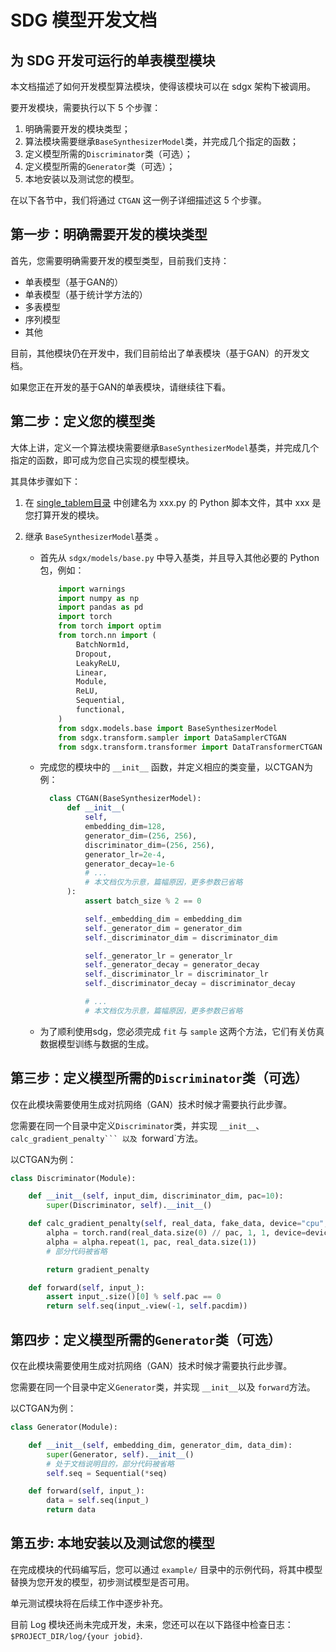 # SDG 模型开发文档

## 为 SDG 开发可运行的单表模型模块

本文档描述了如何开发模型算法模块，使得该模块可以在 sdgx 架构下被调用。

要开发模块，需要执行以下 5 个步骤：

1.  明确需要开发的模块类型；
2.  算法模块需要继承`BaseSynthesizerModel`类，并完成几个指定的函数；
3.  定义模型所需的`Discriminator`类（可选）；
4.  定义模型所需的`Generator`类（可选）；
5.  本地安装以及测试您的模型。

在以下各节中，我们将通过 `CTGAN` 这一例子详细描述这 5 个步骤。

## 第一步：明确需要开发的模块类型

首先，您需要明确需要开发的模型类型，目前我们支持：

- 单表模型（基于GAN的）
- 单表模型（基于统计学方法的）
- 多表模型
- 序列模型
- 其他

目前，其他模块仍在开发中，我们目前给出了单表模块（基于GAN）的开发文档。

如果您正在开发的基于GAN的单表模块，请继续往下看。


## 第二步：定义您的模型类

大体上讲，定义一个算法模块需要继承`BaseSynthesizerModel`基类，并完成几个指定的函数，即可成为您自己实现的模型模块。

其具体步骤如下：

1.  在 [single_tablem目录](../../sdgx/models/single_table/) 中创建名为 xxx.py 的 Python 脚本文件，其中 xxx 是您打算开发的模块。
    
2.  继承 `BaseSynthesizerModel`基类 。
      
      - 首先从 `sdgx/models/base.py` 中导入基类，并且导入其他必要的 Python 包，例如：
        ```python
            import warnings
            import numpy as np
            import pandas as pd
            import torch
            from torch import optim
            from torch.nn import (
                BatchNorm1d,
                Dropout,
                LeakyReLU,
                Linear,
                Module,
                ReLU,
                Sequential,
                functional,
            )
            from sdgx.models.base import BaseSynthesizerModel
            from sdgx.transform.sampler import DataSamplerCTGAN
            from sdgx.transform.transformer import DataTransformerCTGAN
        ``` 
      
      - 完成您的模块中的 `__init__` 函数，并定义相应的类变量，以CTGAN为例：
   
          ```python
            class CTGAN(BaseSynthesizerModel):
                def __init__(
                    self,
                    embedding_dim=128,
                    generator_dim=(256, 256),
                    discriminator_dim=(256, 256),
                    generator_lr=2e-4,
                    generator_decay=1e-6
                    # ... 
                    # 本文档仅为示意，篇幅原因，更多参数已省略
                ):
                    assert batch_size % 2 == 0

                    self._embedding_dim = embedding_dim
                    self._generator_dim = generator_dim
                    self._discriminator_dim = discriminator_dim

                    self._generator_lr = generator_lr
                    self._generator_decay = generator_decay
                    self._discriminator_lr = discriminator_lr
                    self._discriminator_decay = discriminator_decay

                    # ... 
                    # 本文档仅为示意，篇幅原因，更多参数已省略
          ``` 
        
      - 为了顺利使用sdg，您必须完成 `fit` 与 `sample` 这两个方法，它们有关仿真数据模型训练与数据的生成。    
        

## 第三步：定义模型所需的`Discriminator`类（可选）

仅在此模块需要使用生成对抗网络（GAN）技术时候才需要执行此步骤。

您需要在同一个目录中定义`Discriminator`类，并实现 `__init__`、`calc_gradient_penalty``` 以及 `forward`方法。

以CTGAN为例：

```python
class Discriminator(Module):

    def __init__(self, input_dim, discriminator_dim, pac=10):
        super(Discriminator, self).__init__()

    def calc_gradient_penalty(self, real_data, fake_data, device="cpu", pac=10, lambda_=10):
        alpha = torch.rand(real_data.size(0) // pac, 1, 1, device=device)
        alpha = alpha.repeat(1, pac, real_data.size(1))
        # 部分代码被省略

        return gradient_penalty

    def forward(self, input_):
        assert input_.size()[0] % self.pac == 0
        return self.seq(input_.view(-1, self.pacdim))
```



## 第四步：定义模型所需的`Generator`类（可选）

仅在此模块需要使用生成对抗网络（GAN）技术时候才需要执行此步骤。

您需要在同一个目录中定义`Generator`类，并实现 `__init__`以及 `forward`方法。

以CTGAN为例：

```python
class Generator(Module):

    def __init__(self, embedding_dim, generator_dim, data_dim):
        super(Generator, self).__init__()
        # 处于文档说明目的，部分代码被省略
        self.seq = Sequential(*seq)

    def forward(self, input_):
        data = self.seq(input_)
        return data
```


## 第五步: 本地安装以及测试您的模型

在完成模块的代码编写后，您可以通过 `example/` 目录中的示例代码，将其中模型替换为您开发的模型，初步测试模型是否可用。

单元测试模块将在后续工作中逐步补充。

目前 Log 模块还尚未完成开发，未来，您还可以在以下路径中检查日志：`$PROJECT_DIR/log/{your jobid}`.
